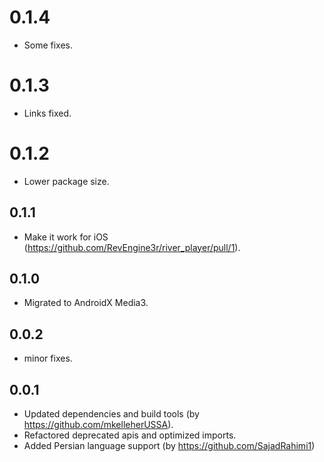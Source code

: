 # 0.1.4

* Some fixes.

# 0.1.3

* Links fixed.

# 0.1.2

* Lower package size.

## 0.1.1

* Make it work for iOS (https://github.com/RevEngine3r/river_player/pull/1).

## 0.1.0

* Migrated to AndroidX Media3.

## 0.0.2

* minor fixes.

## 0.0.1

* Updated dependencies and build tools (by https://github.com/mkelleherUSSA).
* Refactored deprecated apis and optimized imports.
* Added Persian language support (by https://github.com/SajadRahimi1)

